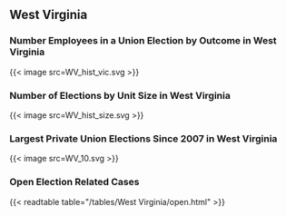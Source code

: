 ##  West Virginia

### Number Employees in a Union Election by Outcome in West Virginia
{{< image src=WV_hist_vic.svg >}}

### Number of Elections by Unit Size in West Virginia
{{< image src=WV_hist_size.svg >}}

### Largest Private Union Elections Since 2007 in West Virginia
{{< image src=WV_10.svg >}}

### Open Election Related Cases
{{< readtable table="/tables/West Virginia/open.html" >}}

